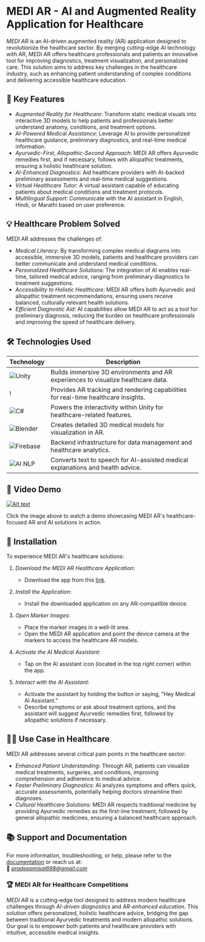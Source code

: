 # MEDI AR - AI and Augmented Reality Application for Healthcare  


*MEDI AR* is an AI-driven augmented reality (AR) application designed to revolutionize the healthcare sector. By merging cutting-edge AI technology with AR, MEDI AR offers healthcare professionals and patients an innovative tool for improving diagnostics, treatment visualization, and personalized care. This solution aims to address key challenges in the healthcare industry, such as enhancing patient understanding of complex conditions and delivering accessible healthcare education.

## 🏥 Key Features

- *Augmented Reality for Healthcare*: Transform static medical visuals into interactive 3D models to help patients and professionals better understand anatomy, conditions, and treatment options.
- *AI-Powered Medical Assistance*: Leverage AI to provide personalized healthcare guidance, preliminary diagnostics, and real-time medical information.
- *Ayurvedic-First, Allopathic-Second Approach*: MEDI AR offers Ayurvedic remedies first, and if necessary, follows with allopathic treatments, ensuring a holistic healthcare solution.
- *AI-Enhanced Diagnostics*: Aid healthcare providers with AI-backed preliminary assessments and real-time medical suggestions.
- *Virtual Healthcare Tutor*: A virtual assistant capable of educating patients about medical conditions and treatment protocols.
- *Multilingual Support*: Communicate with the AI assistant in English, Hindi, or Marathi based on user preference.

## 💡 Healthcare Problem Solved

MEDI AR addresses the challenges of:

- *Medical Literacy*: By transforming complex medical diagrams into accessible, immersive 3D models, patients and healthcare providers can better communicate and understand medical conditions.
- *Personalized Healthcare Solutions*: The integration of AI enables real-time, tailored medical advice, ranging from preliminary diagnostics to treatment suggestions.
- *Accessibility to Holistic Healthcare*: MEDI AR offers both Ayurvedic and allopathic treatment recommendations, ensuring users receive balanced, culturally relevant health solutions.
- *Efficient Diagnostic Aid*: AI capabilities allow MEDI AR to act as a tool for preliminary diagnosis, reducing the burden on healthcare professionals and improving the speed of healthcare delivery.

## 🛠️ Technologies Used

| Technology | Description |
|------------|-------------|
| ![Unity](https://img.shields.io/badge/Unity-3D%20Development-blue?style=flat-square&logo=unity) | Builds immersive 3D environments and AR experiences to visualize healthcare data. |
| ! | Provides AR tracking and rendering capabilities for real-time healthcare insights. |
| ![C#](https://img.shields.io/badge/C%23-Scripting-orange?style=flat-square&logo=c-sharp) | Powers the interactivity within Unity for healthcare-related features. |
| ![Blender](https://img.shields.io/badge/Blender-3D%20Modeling-yellow?style=flat-square&logo=blender) | Creates detailed 3D medical models for visualization in AR. |
| ![Firebase](https://img.shields.io/badge/Firebase-Backend%20Support-red?style=flat-square&logo=firebase) | Backend infrastructure for data management and healthcare analytics. |
| ![AI NLP](https://img.shields.io/badge/AI%20NLP-Text--to--Voice-purple?style=flat-square&logo=ai) | Converts text to speech for AI-assisted medical explanations and health advice. |

## 🎥 Video Demo

[![Alt text](https://img.youtube.com/vi/9m-pyqrKR6w/0.jpg)](https://youtu.be/9m-pyqrKR6w)

Click the image above to watch a demo showcasing MEDI AR's healthcare-focused AR and AI solutions in action.


## 🚀 Installation

To experience MEDI AR's healthcare solutions:

1. *Download the MEDI AR Healthcare Application*:  
   - Download the app from this [link](https://drive.google.com/drive/folders/133V791IhyKdw1_VmW85pOIvpMXZ_t54U).

2. *Install the Application*:
   - Install the downloaded application on any AR-compatible device.

3. *Open Marker Images*:
   - Place the marker images in a well-lit area.
   - Open the MEDI AR application and point the device camera at the markers to access the healthcare AR models.

4. *Activate the AI Medical Assistant*:
   - Tap on the AI assistant icon (located in the top right corner) within the app.

5. *Interact with the AI Assistant*:
   - Activate the assistant by holding the button or saying, "Hey Medical AI Assistant."
   - Describe symptoms or ask about treatment options, and the assistant will suggest Ayurvedic remedies first, followed by allopathic solutions if necessary.

## 🧑‍⚕️ Use Case in Healthcare

MEDI AR addresses several critical pain points in the healthcare sector:

- *Enhanced Patient Understanding*: Through AR, patients can visualize medical treatments, surgeries, and conditions, improving comprehension and adherence to medical advice.
- *Faster Preliminary Diagnostics*: AI analyzes symptoms and offers quick, accurate assessments, potentially helping doctors streamline their diagnoses.
- *Cultural Healthcare Solutions*: MEDI AR respects traditional medicine by providing Ayurvedic remedies as the first-line treatment, followed by general allopathic medicines, ensuring a balanced healthcare approach.

## 📚 Support and Documentation

For more information, troubleshooting, or help, please refer to the [documentation](link-to-your-documentation) or reach us at:  
📧 *pradeepmisal698@gmail.com*

### 🏆 MEDI AR for Healthcare Competitions

*MEDI AR* is a cutting-edge tool designed to address modern healthcare challenges through *AI-driven diagnostics* and *AR-enhanced education*. This solution offers personalized, holistic healthcare advice, bridging the gap between traditional Ayurvedic treatments and modern allopathic solutions. Our goal is to empower both patients and healthcare providers with intuitive, accessible medical insights.
